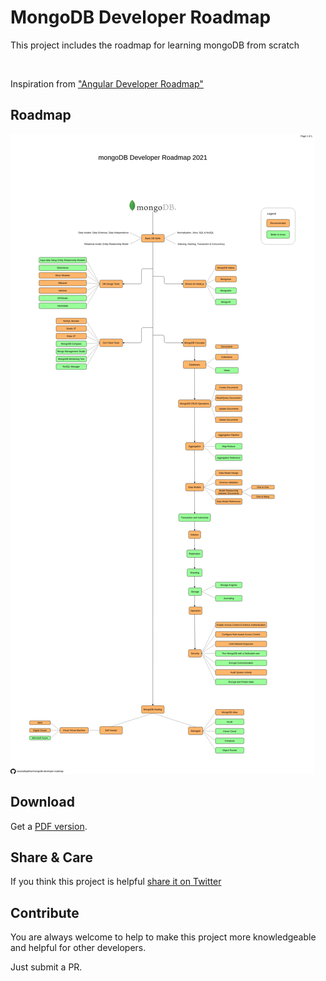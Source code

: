 # MongoDB Developer Roadmap

This project includes the roadmap for learning mongoDB from scratch

<br>

Inspiration from ["Angular Developer Roadmap"](https://github.com/sulco/angular-developer-roadmap/)

## Roadmap

![Roadmap](./mongodb-dev-roadmap.png)

## Download

Get a [PDF version](./mongodb-dev-roadmap.pdf).

## Share & Care

If you think this project is helpful [share it on Twitter](https://twitter.com/intent/tweet?url=https://github.com/navanathjadhav/mongodb-developer-roadmap)

## Contribute

You are always welcome to help to make this project more knowledgeable and helpful for other developers.

Just submit a PR.

